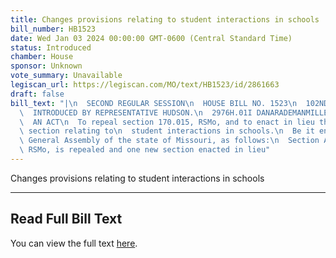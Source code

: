 ```yaml
---
title: Changes provisions relating to student interactions in schools
bill_number: HB1523
date: Wed Jan 03 2024 00:00:00 GMT-0600 (Central Standard Time)
status: Introduced
chamber: House
sponsor: Unknown
vote_summary: Unavailable
legiscan_url: https://legiscan.com/MO/text/HB1523/id/2861663
draft: false
bill_text: "|\n  SECOND REGULAR SESSION\n  HOUSE BILL NO. 1523\n  102ND GENERAL ASSEMBLY\n\
  \  INTRODUCED BY REPRESENTATIVE HUDSON.\n  2976H.01I DANARADEMANMILLER,ChiefClerk\n\
  \  AN ACT\n  To repeal section 170.015, RSMo, and to enact in lieu thereof one new\
  \ section relating to\n  student interactions in schools.\n  Be it enacted by the\
  \ General Assembly of the state of Missouri, as follows:\n  Section A. Section 170.015,\
  \ RSMo, is repealed and one new section enacted in lieu"
---
```

Changes provisions relating to student interactions in schools

---

## Read Full Bill Text

You can view the full text [here](https://legiscan.com/MO/text/HB1523/id/2861663).
